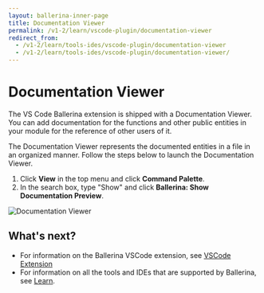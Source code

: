 ```yaml
---
layout: ballerina-inner-page
title: Documentation Viewer
permalink: /v1-2/learn/vscode-plugin/documentation-viewer
redirect_from:
  - /v1-2/learn/tools-ides/vscode-plugin/documentation-viewer
  - /v1-2/learn/tools-ides/vscode-plugin/documentation-viewer/
---
```


# Documentation Viewer

The VS Code Ballerina extension is shipped with a Documentation Viewer. You can add documentation for the functions and other public entities in your module for the reference of other users of it. 

The Documentation Viewer represents the documented entities in a file in an organized manner. Follow the steps below to launch the Documentation Viewer.

1. Click **View** in the top menu and click **Command Palette**.
2. In the search box, type "Show" and click **Ballerina: Show Documentation Preview**.

![Documentation Viewer](/v1-2/learn/images/documentation-viewer.gif)

## What's next?

- For information on the Ballerina VSCode extension, see [VSCode Extension](/v1-2/learn/vscode-plugin)
- For information on all the tools and IDEs that are supported by Ballerina, see [Learn](/v1-2/learn).

